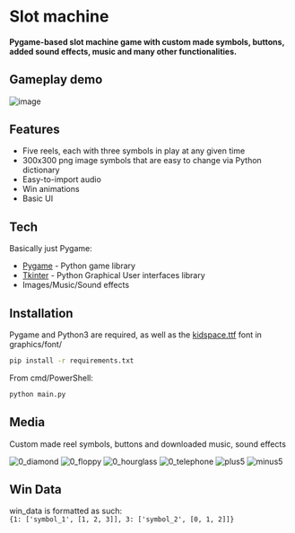# Slot machine
#### Pygame-based slot machine game with custom made symbols, buttons, added sound effects, music and many other functionalities.

## Gameplay demo

![image](https://github.com/MantasBac/Slot-machine/assets/127626328/dc382410-49b3-4fe2-ba17-83d783bd1996)


## Features

- Five reels, each with three symbols in play at any given time
- 300x300 png image symbols that are easy to change via Python dictionary
- Easy-to-import audio
- Win animations
- Basic UI

## Tech

Basically just Pygame:

- [Pygame] - Python game library
- [Tkinter] - Python Graphical User interfaces library
- Images/Music/Sound effects

## Installation

Pygame and Python3 are required, as well as the [kidspace.ttf] font in graphics/font/

```sh
pip install -r requirements.txt
```

From cmd/PowerShell:

```sh
python main.py
```

## Media

Custom made reel symbols, buttons and downloaded music, sound effects

![0_diamond](https://github.com/MantasBac/Slot-machine/assets/49941995/bb5428d6-0fb2-4c45-9e48-2096faf81ce6)
![0_floppy](https://github.com/MantasBac/Slot-machine/assets/49941995/617b1efe-fec6-4d44-8abb-b5c29ced4f75)
![0_hourglass](https://github.com/MantasBac/Slot-machine/assets/49941995/ed6c09f5-771a-40d9-aca3-d83374577dcd)
![0_telephone](https://github.com/MantasBac/Slot-machine/assets/49941995/7c23943c-4835-4aac-9aff-a3c3aa0e7cc4)
![plus5](https://github.com/MantasBac/Slot-machine/assets/49941995/e4f16ab6-306c-4b14-bc4f-45f32eaae512)
![minus5](https://github.com/MantasBac/Slot-machine/assets/49941995/1b054a69-a41c-4519-9dc9-a9a8e7a2c4dd)

## Win Data
win_data is formatted as such:  
`{1: ['symbol_1', [1, 2, 3]], 3: ['symbol_2', [0, 1, 2]]}` 


[//]: # (These are reference links used in the body of this note and get stripped out when the markdown processor does its job. There is no need to format nicely because it shouldn't be seen. Thanks SO - http://stackoverflow.com/questions/4823468/store-comments-in-markdown-syntax)
   [Pygame]: <https://www.pygame.org/docs/>
   [Tkinter]: <https://docs.python.org/3/library/tkinter.html>
   [Creative Commons 0 License]: <https://creativecommons.org/share-your-work/public-domain/cc0/>
   [Clear Code]: <https://www.youtube.com/c/ClearCode>
   [kidspace.ttf]: <https://www.dafont.com/kidspace.font>
